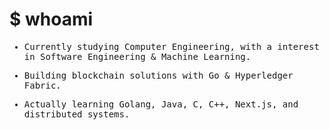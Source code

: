 # $ whoami

<samp>
  
  - Currently studying Computer Engineering, with a interest in Software Engineering & Machine Learning.
  
  - Building blockchain solutions with Go & Hyperledger Fabric.
  
  - Actually learning Golang, Java, C, C++, Next.js, and distributed systems.
  
</samp>
